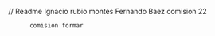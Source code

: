 // Readme Ignacio rubio montes
          Fernando Baez
          comision 22

          comision formar